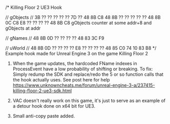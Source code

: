 /*
Killing Floor 2 UE3 Hook

// gObjects
// 3B ?? ?? ?? ?? ?? 7D ?? 48 8B C8 48 8B ?? ?? ?? ?? ?? 48 8B 0C C8 E8 ?? ?? ?? ?? 48 8B C8 gObjects counter at some addr+8 and gObjects at addr

// gNames
// 48 8B 0D ?? ?? ?? ?? 48 83 3C F9

// uWorld
// 48 8B 0D ?? ?? ?? ?? E8 ?? ?? ?? ?? 48 85 C0 74 10 83 B8
*/
Example hook made for Unreal Engine 3 on the game Killing Floor 2

1) When the game updates, the hardcoded FName indexes in ProcessEvent have a low probability of shifting or breaking. 
To fix:
Simply redump the SDK and replace/redo the 5 or so function calls that the hook actually uses.
See post here for help https://www.unknowncheats.me/forum/unreal-engine-3-a/237415-killing-floor-2-ue3-sdk.html

2) VAC doesn't really work on this game, it's just to serve as an example of a detour hook done on x64 bit for UE3. 

3) Small anti-copy paste added.
